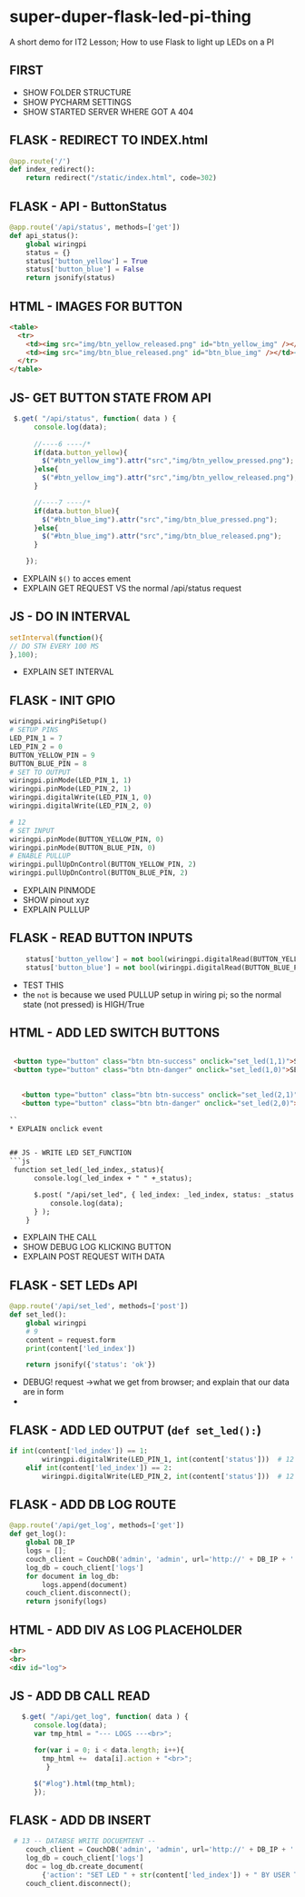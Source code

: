 # super-duper-flask-led-pi-thing
A short demo for IT2 Lesson; How to use Flask to light up LEDs on a PI







## FIRST
* SHOW FOLDER STRUCTURE
* SHOW PYCHARM SETTINGS
* SHOW STARTED SERVER WHERE GOT A 404



## FLASK - REDIRECT TO INDEX.html
```python
@app.route('/')
def index_redirect():
    return redirect("/static/index.html", code=302)
```


## FLASK - API - ButtonStatus

```python
@app.route('/api/status', methods=['get'])
def api_status():
    global wiringpi
    status = {}
    status['button_yellow'] = True
    status['button_blue'] = False
    return jsonify(status)
```

## HTML - IMAGES FOR BUTTON
```html
<table>
  <tr>
    <td><img src="img/btn_yellow_released.png" id="btn_yellow_img" /></td><!-- 4 -->
    <td><img src="img/btn_blue_released.png" id="btn_blue_img" /></td><!-- 4 -->
  </tr>
</table>
```

## JS- GET BUTTON STATE FROM API
```js
 $.get( "/api/status", function( data ) {
      console.log(data);
      
      //----6 ----/*
      if(data.button_yellow){
        $("#btn_yellow_img").attr("src","img/btn_yellow_pressed.png");
      }else{
        $("#btn_yellow_img").attr("src","img/btn_yellow_released.png");
      }

      //----7 ----/*
      if(data.button_blue){
        $("#btn_blue_img").attr("src","img/btn_blue_pressed.png");
      }else{
        $("#btn_blue_img").attr("src","img/btn_blue_released.png");
      }

    });
```
* EXPLAIN `$()` to acces ement
* EXPLAIN GET REQUEST VS the normal /api/status request



## JS - DO IN INTERVAL
```js
setInterval(function(){
// DO STH EVERY 100 MS
},100);
```
* EXPLAIN SET INTERVAL

## FLASK - INIT GPIO
```python
wiringpi.wiringPiSetup()
# SETUP PINS
LED_PIN_1 = 7
LED_PIN_2 = 0
BUTTON_YELLOW_PIN = 9
BUTTON_BLUE_PIN = 8
# SET TO OUTPUT
wiringpi.pinMode(LED_PIN_1, 1)
wiringpi.pinMode(LED_PIN_2, 1)
wiringpi.digitalWrite(LED_PIN_1, 0)
wiringpi.digitalWrite(LED_PIN_2, 0)

# 12
# SET INPUT
wiringpi.pinMode(BUTTON_YELLOW_PIN, 0)
wiringpi.pinMode(BUTTON_BLUE_PIN, 0)
# ENABLE PULLUP
wiringpi.pullUpDnControl(BUTTON_YELLOW_PIN, 2)
wiringpi.pullUpDnControl(BUTTON_BLUE_PIN, 2)
```
* EXPLAIN PINMODE
* SHOW pinout xyz
* EXPLAIN PULLUP


## FLASK - READ BUTTON INPUTS
```python
    status['button_yellow'] = not bool(wiringpi.digitalRead(BUTTON_YELLOW_PIN))
    status['button_blue'] = not bool(wiringpi.digitalRead(BUTTON_BLUE_PIN))
```
* TEST THIS
* the `not` is because we used PULLUP setup in wiring pi; so the normal state (not pressed) is HIGH/True


## HTML - ADD LED SWITCH BUTTONS
```html

 <button type="button" class="btn btn-success" onclick="set_led(1,1)">SET LED 1 ON</button><!-- 9 -->
 <button type="button" class="btn btn-danger" onclick="set_led(1,0)">SET LED 1 OFF</button><!-- 9 -->
  

   <button type="button" class="btn btn-success" onclick="set_led(2,1)">SET LED 2 ON</button><!-- 9 -->
   <button type="button" class="btn btn-danger" onclick="set_led(2,0)">SET LED 2 OFF</button><!-- 9 -->
 
``
* EXPLAIN onclick event


## JS - WRITE LED SET_FUNCTION
```js
 function set_led(_led_index,_status){
      console.log(_led_index + " " +_status);

      $.post( "/api/set_led", { led_index: _led_index, status: _status },function (data) {
          console.log(data);
      } );
    }
```
* EXPLAIN THE CALL
* SHOW DEBUG LOG KLICKING BUTTON
* EXPLAIN POST REQUEST WITH DATA


## FLASK - SET LEDs API
```python
@app.route('/api/set_led', methods=['post'])
def set_led():
    global wiringpi
    # 9
    content = request.form
    print(content['led_index'])

    return jsonify({'status': 'ok'})
```
* DEBUG! request ->what we get from browser; and explain that our data are in form
*


## FLASK - ADD LED OUTPUT (`def set_led():`)
```python
if int(content['led_index']) == 1:
        wiringpi.digitalWrite(LED_PIN_1, int(content['status']))  # 12
    elif int(content['led_index']) == 2:
        wiringpi.digitalWrite(LED_PIN_2, int(content['status']))  # 12
```




## FLASK - ADD DB LOG ROUTE
```python
@app.route('/api/get_log', methods=['get'])
def get_log():
    global DB_IP
    logs = [];
    couch_client = CouchDB('admin', 'admin', url='http://' + DB_IP + ':5984', connect=True)
    log_db = couch_client['logs']
    for document in log_db:
        logs.append(document)
    couch_client.disconnect();
    return jsonify(logs)
```

## HTML - ADD DIV AS LOG PLACEHOLDER
```html
<br>
<br>
<div id="log">
```

## JS - ADD DB CALL READ

```js
   $.get( "/api/get_log", function( data ) {
      console.log(data);
      var tmp_html = "--- LOGS ---<br>";

      for(var i = 0; i < data.length; i++){
        tmp_html +=  data[i].action + "<br>";
         }

      $("#log").html(tmp_html);
      });
```

## FLASK - ADD DB INSERT
```python
 # 13 -- DATABSE WRITE DOCUEMTENT --
    couch_client = CouchDB('admin', 'admin', url='http://' + DB_IP + ':5984', connect=True)
    log_db = couch_client['logs']
    doc = log_db.create_document(
        {'action': "SET LED " + str(content['led_index']) + " BY USER TO " + str(content['status'])})
    couch_client.disconnect();

```
